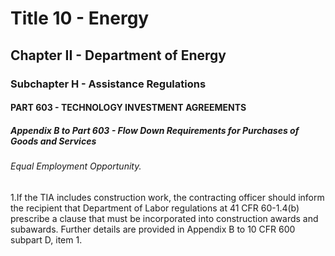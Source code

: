
# Title 10 - Energy
## Chapter II - Department of Energy
### Subchapter H - Assistance Regulations
#### PART 603 - TECHNOLOGY INVESTMENT AGREEMENTS
##### Appendix B to Part 603 - Flow Down Requirements for Purchases of Goods and Services
###### Equal Employment Opportunity.

1.If the TIA includes construction work, the contracting officer should inform the recipient that Department of Labor regulations at 41 CFR 60-1.4(b) prescribe a clause that must be incorporated into construction awards and subawards. Further details are provided in Appendix B to 10 CFR 600 subpart D, item 1.

